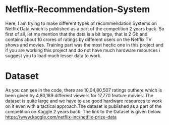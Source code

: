 # Netflix-Recommendation-System
Here, I am trying to make different types of recommendation Systems on Netflix Data which is published as a part of the competition 2 years back.
So first of all, let me mention that the data is a bit large, that is 2 Gb and contains about 10 crores of ratings by different users on the Netflix TV shows and movies.
Training part was the most hectic one in this project and if you are working this project and do not have much hardware resources  i suggest you to load much lesser data to work.
# Dataset
As you can see in the code, there are 10,04,80,507 ratings outhere which is been given by 4,80,189 different viewers for 17,770 feature movies. The dataset is quite large and we have to use good hardware resources to work on it even with a tactical approach.The dataset is published as a part of the competition on Kaggle 2 years back. The link to the Dataset is given below.
https://www.kaggle.com/netflix-inc/netflix-prize-data


